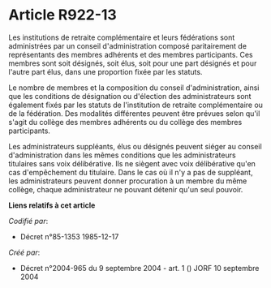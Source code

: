 # Article R922-13

Les institutions de retraite complémentaire et leurs fédérations sont administrées par un conseil d'administration composé
paritairement de représentants des membres adhérents et des membres participants. Ces membres sont soit désignés, soit élus,
soit pour une part désignés et pour l'autre part élus, dans une proportion fixée par les statuts.

Le nombre de membres et la composition du conseil d'administration, ainsi que les conditions de désignation ou d'élection des
administrateurs sont également fixés par les statuts de l'institution de retraite complémentaire ou de la fédération. Des
modalités différentes peuvent être prévues selon qu'il s'agit du collège des membres adhérents ou du collège des membres
participants.

Les administrateurs suppléants, élus ou désignés peuvent siéger au conseil d'administration dans les mêmes conditions que les
administrateurs titulaires sans voix délibérative. Ils ne siègent avec voix délibérative qu'en cas d'empêchement du
titulaire. Dans le cas où il n'y a pas de suppléant, les administrateurs peuvent donner procuration à un membre du même
collège, chaque administrateur ne pouvant détenir qu'un seul pouvoir.

**Liens relatifs à cet article**

_Codifié par_:

  - Décret n°85-1353 1985-12-17

_Créé par_:

  - Décret n°2004-965 du 9 septembre 2004 - art. 1 () JORF 10 septembre 2004
